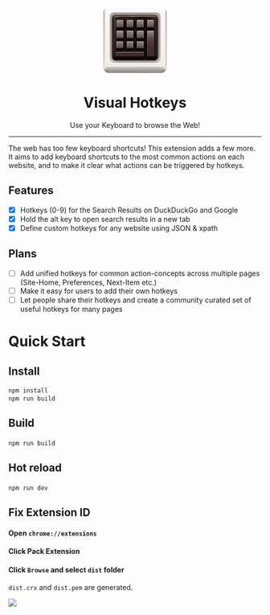 
<center>

<img src="./icon128.png" width="128"/></img>

# Visual Hotkeys
Use your Keyboard to browse the Web!
</center>
<hr>
The web has too few keyboard shortcuts! This extension adds a few more. It aims to add keyboard shortcuts to the most common actions on each website, and to make it clear what actions can be triggered by hotkeys.

## Features
- [x] Hotkeys (0-9) for the Search Results on DuckDuckGo and Google
- [x] Hold the alt key to open search results in a new tab
- [x] Define custom hotkeys for any website using JSON & xpath

## Plans
- [ ] Add unified hotkeys for common action-concepts across multiple pages (Site-Home, Preferences, Next-Item etc.)
- [ ] Make it easy for users to add their own hotkeys
- [ ] Let people share their hotkeys and create a community curated set of useful hotkeys for many pages

# Quick Start 

## Install
```
npm install
npm run build
```

## Build
`npm run build`

## Hot reload
`npm run dev`

## Fix Extension ID

#### Open `chrome://extensions`
#### Click Pack Extension
#### Click `Browse` and select `dist` folder
`dist.crx` and `dist.pem` are generated.

<img src="https://gyazo.com/20b05012fc8d0bb3c4a82d016de08e3a/max_size/1000" width=600></img>

